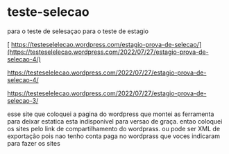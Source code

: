 # teste-selecao
para o teste de selesaçao 
 para o teste de estagio 
 
 
[ https://testeselelecao.wordpress.com/estagio-prova-de-selecao/](https://testeselelecao.wordpress.com/2022/07/27/estagio-prova-de-selecao-4/)
 
 
 https://testeselelecao.wordpress.com/2022/07/27/estagio-prova-de-selecao-4/
 
 

 
 
https://testeselelecao.wordpress.com/2022/07/27/estagio-prova-de-selecao-3/
 
 
 esse site que coloquei a pagina do wordpress que montei as ferramenta para deixar estatica esta indisponivel para versao de graça.
 entao coloquei os sites pelo link de compartilhamento do wordprass.
 ou pode ser XML de exportação pois nao tenho conta paga no wordprass que voces indicaram para fazer os sites 
